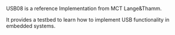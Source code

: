 USB08 is a reference Implementation from MCT Lange&Thamm.

It provides a testbed to learn how to implement USB functionality 
in embedded systems.

